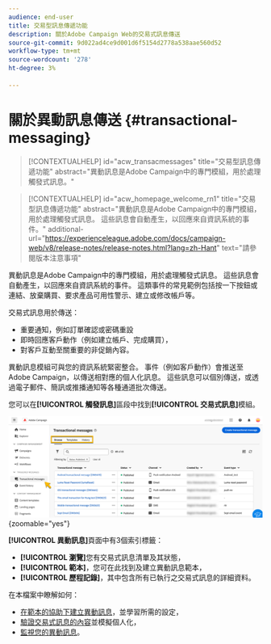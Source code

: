 ```yaml
---
audience: end-user
title: 交易型訊息傳遞功能
description: 關於Adobe Campaign Web的交易式訊息傳送
source-git-commit: 9d022ad4ce9d001d6f5154d2778a538aae560d52
workflow-type: tm+mt
source-wordcount: '278'
ht-degree: 3%

---
```


# 關於異動訊息傳送 {#transactional-messaging}

>[!CONTEXTUALHELP]
>id="acw_transacmessages"
>title="交易型訊息傳遞功能"
>abstract="異動訊息是Adobe Campaign中的專門模組，用於處理觸發式訊息。"

>[!CONTEXTUALHELP]
>id="acw_homepage_welcome_rn1"
>title="交易型訊息傳遞功能"
>abstract="異動訊息是Adobe Campaign中的專門模組，用於處理觸發式訊息。 這些訊息會自動產生，以回應來自資訊系統的事件。"
>additional-url="https://experienceleague.adobe.com/docs/campaign-web/v8/release-notes/release-notes.html?lang=zh-Hant" text="請參閱版本注意事項"

<!-- >>[!CONTEXTUALHELP]
>id="acw_transacmessages_exclusionlogs"
>title="Transactional messaging exclusion logs"
>abstract="Transactional messaging exclusion logs" -->

異動訊息是Adobe Campaign中的專門模組，用於處理觸發式訊息。 這些訊息會自動產生，以回應來自資訊系統的事件。 這類事件的常見範例包括按一下按鈕或連結、放棄購買、要求產品可用性警示、建立或修改帳戶等。

交易式訊息用於傳送：

* 重要通知，例如訂單確認或密碼重設
* 即時回應客戶動作（例如建立帳戶、完成購買），
* 對客戶互動至關重要的非促銷內容。

異動訊息模組可與您的資訊系統緊密整合。 事件（例如客戶動作）會推送至Adobe Campaign，以傳送相對應的個人化訊息。 這些訊息可以個別傳送，或透過電子郵件、簡訊或推播通知等各種通道批次傳送。

您可以在&#x200B;**[!UICONTROL 觸發訊息]**&#x200B;區段中找到&#x200B;**[!UICONTROL 交易式訊息]**&#x200B;模組。

![](assets/transactional.png){zoomable="yes"}

**[!UICONTROL 異動訊息]**&#x200B;頁面中有3個索引標籤：

* **[!UICONTROL 瀏覽]**&#x200B;您有交易式訊息清單及其狀態，
* **[!UICONTROL 範本]**，您可在此找到及建立異動訊息範本，
* **[!UICONTROL 歷程記錄]**，其中包含所有已執行之交易式訊息的詳細資料。

在本檔案中瞭解如何：

* [在範本的協助下建立異動訊息](create-transactional.md)，並學習所需的設定，
* [驗證交易式訊息的內容](validate-transactional.md)並模擬個人化，
* [監視您的異動訊息](monitor-transactional.md)。
